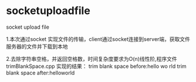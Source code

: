 # socketuploadfile
socket  upload file

1.本次通过socket 实现文件的传输，client通过socket连接到server端，获取文件服务器的文件并下载到本地

2.去除字符串空格，并返回空格数，时间复杂度要求为O(n)线性阶,程序文件trimBlankSpace.cpp
实现的结果：
trim blank space before:hello wo rld
trim blank space after:helloworld

